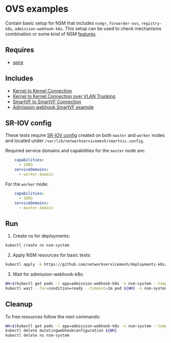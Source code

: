 # OVS examples

Contain basic setup for NSM that includes `nsmgr`, `forwarder-ovs`, `registry-k8s`, `admission-webhook-k8s`. This setup can be used to check mechanisms combination or some kind of NSM [features](../features).

## Requires

- [spire](../spire)

## Includes

- [Kernel to Kernel Connection](../use-cases/Kernel2Kernel)
- [Kernel to Kernel Connection over VLAN Trunking](../use-cases/Kernel2KernelVLAN)
- [SmartVF to SmartVF Connection](../use-cases/SmartVF2SmartVF)
- [Admission webhook SmartVF example](../features/webhook-smartvf)

## SR-IOV config

These tests require [SR-IOV config](../../doc/SRIOV_config.md) created on both `master` and `worker` nodes and located
under `/var/lib/networkservicemesh/smartnic.config`.

Required service domains and capabilities for the `master` node are:
```yaml
    capabilities:
      - 100G
    serviceDomains:
      - worker.domain
```
For the `worker` node:
```yaml
    capabilities:
      - 100G
    serviceDomains:
      - master.domain
```

## Run

1. Create ns for deployments:
```bash
kubectl create ns nsm-system
```

2. Apply NSM resources for basic tests:

```bash
kubectl apply -k https://github.com/networkservicemesh/deployments-k8s/examples/ovs?ref=f1d5ee06a8511cb890f4726c7312869593212ed9
```

3. Wait for admission-webhook-k8s:

```bash
WH=$(kubectl get pods -l app=admission-webhook-k8s -n nsm-system --template '{{range .items}}{{.metadata.name}}{{"\n"}}{{end}}')
kubectl wait --for=condition=ready --timeout=1m pod ${WH} -n nsm-system
```


## Cleanup

To free resources follow the next commands:

```bash
WH=$(kubectl get pods -l app=admission-webhook-k8s -n nsm-system --template '{{range .items}}{{.metadata.name}}{{"\n"}}{{end}}')
kubectl delete mutatingwebhookconfiguration ${WH}
kubectl delete ns nsm-system
```
